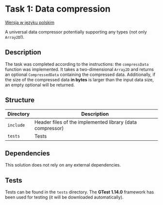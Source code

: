 # Task 1: Data compression

[Wersja w języku polskim](README-pl.md)

A universal data compressor potentially supporting any types (not only `Array2D`!).

## Description

The task was completed according to the instructions: the `compressData` function was implemented.
It takes a two-dimensional `Array2D` and returns an optional `CompressedData` containing the compressed data.
Additionally, if the size of the compressed data **in bytes** is larger than the input data size,
an empty optional will be returned.

## Structure

| Directory | Description                                               |
|-----------|-----------------------------------------------------------|
| `include` | Header files of the implemented library (data compressor) |
| `tests`   | Tests                                                     |

## Dependencies

This solution does not rely on any external dependencies.

## Tests

Tests can be found in the `tests` directory.
The **GTest 1.14.0** framework has been used for testing (it will be downloaded automatically).

